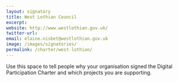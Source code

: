 ```yaml
---
layout: signatory
title: West Lothian Council
excerpt: 
website: http://www.westlothian.gov.uk/
twitter-url: 
email: elaine.nisbet@westlothian.gov.uk
image: /images/signatories/
permalink: /charter/west-lothian/
---
```


Use this space to tell people why your organisation signed the Digital Participation Charter and which projects you are supporting.
